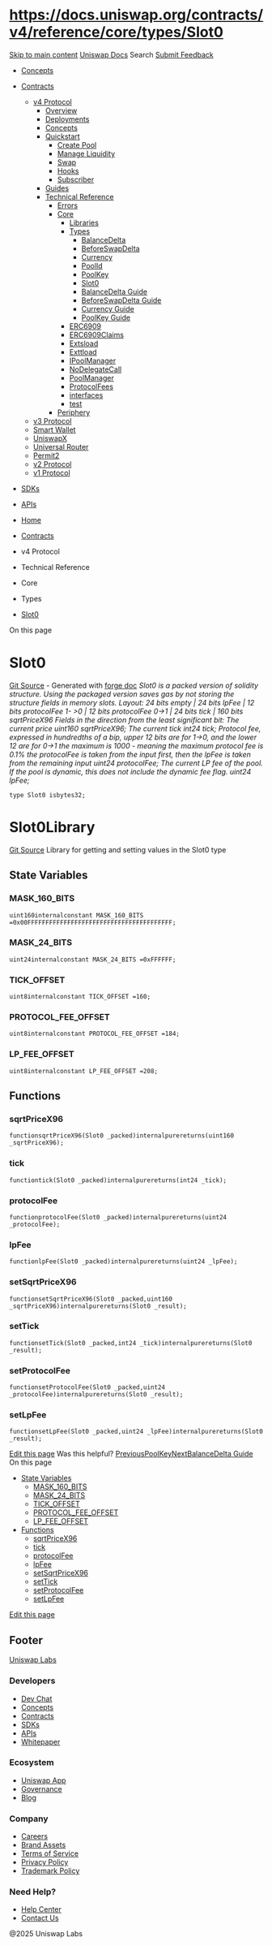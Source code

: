 # https://docs.uniswap.org/contracts/v4/reference/core/types/Slot0

[Skip to main content](https://docs.uniswap.org/contracts/v4/reference/core/types/Slot0#__docusaurus_skipToContent_fallback)
[Uniswap Docs](https://docs.uniswap.org/)
Search
[Submit Feedback](https://docs.google.com/forms/d/e/1FAIpQLSdjSkZam8KiatL9XACRVxCHjDJjaPGbls77PCXDKFn4JwykXg/viewform)
  * [Concepts](https://docs.uniswap.org/concepts/overview)
  * [Contracts](https://docs.uniswap.org/contracts/v4/overview)
    * [v4 Protocol](https://docs.uniswap.org/contracts/v4/overview)
      * [Overview](https://docs.uniswap.org/contracts/v4/overview)
      * [Deployments](https://docs.uniswap.org/contracts/v4/deployments)
      * [Concepts](https://docs.uniswap.org/contracts/v4/concepts/v4-vs-v3)
      * [Quickstart](https://docs.uniswap.org/contracts/v4/quickstart/create-pool)
        * [Create Pool](https://docs.uniswap.org/contracts/v4/quickstart/create-pool)
        * [Manage Liquidity](https://docs.uniswap.org/contracts/v4/quickstart/manage-liquidity/setup-liquidity)
        * [Swap](https://docs.uniswap.org/contracts/v4/quickstart/swap)
        * [Hooks](https://docs.uniswap.org/contracts/v4/quickstart/hooks/setup)
        * [Subscriber](https://docs.uniswap.org/contracts/v4/quickstart/subscriber)
      * [Guides](https://docs.uniswap.org/contracts/v4/guides/hooks/your-first-hook)
      * [Technical Reference](https://docs.uniswap.org/contracts/v4/reference/errors/)
        * [Errors](https://docs.uniswap.org/contracts/v4/reference/errors/)
        * [Core](https://docs.uniswap.org/contracts/v4/reference/core/libraries/BitMath)
          * [Libraries](https://docs.uniswap.org/contracts/v4/reference/core/libraries/BitMath)
          * [Types](https://docs.uniswap.org/contracts/v4/reference/core/types/BalanceDelta)
            * [BalanceDelta](https://docs.uniswap.org/contracts/v4/reference/core/types/BalanceDelta)
            * [BeforeSwapDelta](https://docs.uniswap.org/contracts/v4/reference/core/types/BeforeSwapDelta)
            * [Currency](https://docs.uniswap.org/contracts/v4/reference/core/types/Currency)
            * [PoolId](https://docs.uniswap.org/contracts/v4/reference/core/types/PoolId)
            * [PoolKey](https://docs.uniswap.org/contracts/v4/reference/core/types/PoolKey)
            * [Slot0](https://docs.uniswap.org/contracts/v4/reference/core/types/Slot0)
            * [BalanceDelta Guide](https://docs.uniswap.org/contracts/v4/reference/core/types/balancedelta-guide)
            * [BeforeSwapDelta Guide](https://docs.uniswap.org/contracts/v4/reference/core/types/beforeswapdelta-guide)
            * [Currency Guide](https://docs.uniswap.org/contracts/v4/reference/core/types/currency-guide)
            * [PoolKey Guide](https://docs.uniswap.org/contracts/v4/reference/core/types/poolkey-guide)
          * [ERC6909](https://docs.uniswap.org/contracts/v4/reference/core/ERC6909)
          * [ERC6909Claims](https://docs.uniswap.org/contracts/v4/reference/core/ERC6909Claims)
          * [Extsload](https://docs.uniswap.org/contracts/v4/reference/core/Extsload)
          * [Exttload](https://docs.uniswap.org/contracts/v4/reference/core/Exttload)
          * [IPoolManager](https://docs.uniswap.org/contracts/v4/reference/core/IPoolManager)
          * [NoDelegateCall](https://docs.uniswap.org/contracts/v4/reference/core/NoDelegateCall)
          * [PoolManager](https://docs.uniswap.org/contracts/v4/reference/core/PoolManager)
          * [ProtocolFees](https://docs.uniswap.org/contracts/v4/reference/core/ProtocolFees)
          * [interfaces](https://docs.uniswap.org/contracts/v4/reference/core/interfaces/IERC20Minimal)
          * [test](https://docs.uniswap.org/contracts/v4/reference/core/test/ActionsRouter)
        * [Periphery](https://docs.uniswap.org/contracts/v4/reference/periphery/PositionDescriptor)
    * [v3 Protocol](https://docs.uniswap.org/contracts/v3/overview)
    * [Smart Wallet](https://docs.uniswap.org/contracts/smart-wallet/overview)
    * [UniswapX](https://docs.uniswap.org/contracts/uniswapx/overview)
    * [Universal Router](https://docs.uniswap.org/contracts/universal-router/overview)
    * [Permit2](https://docs.uniswap.org/contracts/permit2/overview)
    * [v2 Protocol](https://docs.uniswap.org/contracts/v2/overview)
    * [v1 Protocol](https://docs.uniswap.org/contracts/v1/overview)
  * [SDKs](https://docs.uniswap.org/sdk/v4/overview)
  * [APIs](https://docs.uniswap.org/api/subgraph/overview)


  * [Home](https://docs.uniswap.org/)
  * [Contracts](https://docs.uniswap.org/contracts/v4/overview)
  * v4 Protocol
  * Technical Reference
  * Core
  * Types
  * [Slot0](https://docs.uniswap.org/contracts/v4/reference/core/types/Slot0)


On this page
# Slot0
[Git Source](https://github.com/uniswap/v4-core/blob/80311e34080fee64b6fc6c916e9a51a437d0e482/src/types/Slot0.sol) - Generated with [forge doc](https://book.getfoundry.sh/reference/forge/forge-doc)
_Slot0 is a packed version of solidity structure. Using the packaged version saves gas by not storing the structure fields in memory slots. Layout: 24 bits empty | 24 bits lpFee | 12 bits protocolFee 1- >0 | 12 bits protocolFee 0->1 | 24 bits tick | 160 bits sqrtPriceX96 Fields in the direction from the least significant bit: The current price uint160 sqrtPriceX96; The current tick int24 tick; Protocol fee, expressed in hundredths of a bip, upper 12 bits are for 1->0, and the lower 12 are for 0->1 the maximum is 1000 - meaning the maximum protocol fee is 0.1% the protocolFee is taken from the input first, then the lpFee is taken from the remaining input uint24 protocolFee; The current LP fee of the pool. If the pool is dynamic, this does not include the dynamic fee flag. uint24 lpFee;_
```
type Slot0 isbytes32;
```

# Slot0Library
[Git Source](https://github.com/uniswap/v4-core/blob/80311e34080fee64b6fc6c916e9a51a437d0e482/src/types/Slot0.sol)
Library for getting and setting values in the Slot0 type
## State Variables[​](https://docs.uniswap.org/contracts/v4/reference/core/types/Slot0#state-variables "Direct link to State Variables")
### MASK_160_BITS[​](https://docs.uniswap.org/contracts/v4/reference/core/types/Slot0#mask_160_bits "Direct link to MASK_160_BITS")
```
uint160internalconstant MASK_160_BITS =0x00FFFFFFFFFFFFFFFFFFFFFFFFFFFFFFFFFFFFFFFF;
```

### MASK_24_BITS[​](https://docs.uniswap.org/contracts/v4/reference/core/types/Slot0#mask_24_bits "Direct link to MASK_24_BITS")
```
uint24internalconstant MASK_24_BITS =0xFFFFFF;
```

### TICK_OFFSET[​](https://docs.uniswap.org/contracts/v4/reference/core/types/Slot0#tick_offset "Direct link to TICK_OFFSET")
```
uint8internalconstant TICK_OFFSET =160;
```

### PROTOCOL_FEE_OFFSET[​](https://docs.uniswap.org/contracts/v4/reference/core/types/Slot0#protocol_fee_offset "Direct link to PROTOCOL_FEE_OFFSET")
```
uint8internalconstant PROTOCOL_FEE_OFFSET =184;
```

### LP_FEE_OFFSET[​](https://docs.uniswap.org/contracts/v4/reference/core/types/Slot0#lp_fee_offset "Direct link to LP_FEE_OFFSET")
```
uint8internalconstant LP_FEE_OFFSET =208;
```

## Functions[​](https://docs.uniswap.org/contracts/v4/reference/core/types/Slot0#functions "Direct link to Functions")
### sqrtPriceX96[​](https://docs.uniswap.org/contracts/v4/reference/core/types/Slot0#sqrtpricex96 "Direct link to sqrtPriceX96")
```
functionsqrtPriceX96(Slot0 _packed)internalpurereturns(uint160 _sqrtPriceX96);
```

### tick[​](https://docs.uniswap.org/contracts/v4/reference/core/types/Slot0#tick "Direct link to tick")
```
functiontick(Slot0 _packed)internalpurereturns(int24 _tick);
```

### protocolFee[​](https://docs.uniswap.org/contracts/v4/reference/core/types/Slot0#protocolfee "Direct link to protocolFee")
```
functionprotocolFee(Slot0 _packed)internalpurereturns(uint24 _protocolFee);
```

### lpFee[​](https://docs.uniswap.org/contracts/v4/reference/core/types/Slot0#lpfee "Direct link to lpFee")
```
functionlpFee(Slot0 _packed)internalpurereturns(uint24 _lpFee);
```

### setSqrtPriceX96[​](https://docs.uniswap.org/contracts/v4/reference/core/types/Slot0#setsqrtpricex96 "Direct link to setSqrtPriceX96")
```
functionsetSqrtPriceX96(Slot0 _packed,uint160 _sqrtPriceX96)internalpurereturns(Slot0 _result);
```

### setTick[​](https://docs.uniswap.org/contracts/v4/reference/core/types/Slot0#settick "Direct link to setTick")
```
functionsetTick(Slot0 _packed,int24 _tick)internalpurereturns(Slot0 _result);
```

### setProtocolFee[​](https://docs.uniswap.org/contracts/v4/reference/core/types/Slot0#setprotocolfee "Direct link to setProtocolFee")
```
functionsetProtocolFee(Slot0 _packed,uint24 _protocolFee)internalpurereturns(Slot0 _result);
```

### setLpFee[​](https://docs.uniswap.org/contracts/v4/reference/core/types/Slot0#setlpfee "Direct link to setLpFee")
```
functionsetLpFee(Slot0 _packed,uint24 _lpFee)internalpurereturns(Slot0 _result);
```

[Edit this page](https://github.com/uniswap/uniswap-docs/tree/main/docs/contracts/v4/reference/core/types/Slot0.md)
Was this helpful?
[PreviousPoolKey](https://docs.uniswap.org/contracts/v4/reference/core/types/PoolKey)[NextBalanceDelta Guide](https://docs.uniswap.org/contracts/v4/reference/core/types/balancedelta-guide)
On this page
  * [State Variables](https://docs.uniswap.org/contracts/v4/reference/core/types/Slot0#state-variables)
    * [MASK_160_BITS](https://docs.uniswap.org/contracts/v4/reference/core/types/Slot0#mask_160_bits)
    * [MASK_24_BITS](https://docs.uniswap.org/contracts/v4/reference/core/types/Slot0#mask_24_bits)
    * [TICK_OFFSET](https://docs.uniswap.org/contracts/v4/reference/core/types/Slot0#tick_offset)
    * [PROTOCOL_FEE_OFFSET](https://docs.uniswap.org/contracts/v4/reference/core/types/Slot0#protocol_fee_offset)
    * [LP_FEE_OFFSET](https://docs.uniswap.org/contracts/v4/reference/core/types/Slot0#lp_fee_offset)
  * [Functions](https://docs.uniswap.org/contracts/v4/reference/core/types/Slot0#functions)
    * [sqrtPriceX96](https://docs.uniswap.org/contracts/v4/reference/core/types/Slot0#sqrtpricex96)
    * [tick](https://docs.uniswap.org/contracts/v4/reference/core/types/Slot0#tick)
    * [protocolFee](https://docs.uniswap.org/contracts/v4/reference/core/types/Slot0#protocolfee)
    * [lpFee](https://docs.uniswap.org/contracts/v4/reference/core/types/Slot0#lpfee)
    * [setSqrtPriceX96](https://docs.uniswap.org/contracts/v4/reference/core/types/Slot0#setsqrtpricex96)
    * [setTick](https://docs.uniswap.org/contracts/v4/reference/core/types/Slot0#settick)
    * [setProtocolFee](https://docs.uniswap.org/contracts/v4/reference/core/types/Slot0#setprotocolfee)
    * [setLpFee](https://docs.uniswap.org/contracts/v4/reference/core/types/Slot0#setlpfee)


[Edit this page](https://github.com/uniswap/uniswap-docs/tree/main/docs/contracts/v4/reference/core/types/Slot0.md)
## Footer
[Uniswap Labs](https://docs.uniswap.org/)
### Developers
  * [Dev Chat](https://discord.com/invite/uniswap)
  * [Concepts](https://docs.uniswap.org/concepts/overview)
  * [Contracts](https://docs.uniswap.org/contracts/v4/overview)
  * [SDKs](https://docs.uniswap.org/sdk/v4/overview)
  * [APIs](https://docs.uniswap.org/api/subgraph/overview)
  * [Whitepaper](https://app.uniswap.org/whitepaper-v4.pdf)


### Ecosystem
  * [Uniswap App](https://app.uniswap.org/)
  * [Governance](https://www.uniswapfoundation.org/governance)
  * [Blog](https://blog.uniswap.org/)


### Company
  * [Careers](https://boards.greenhouse.io/uniswaplabs)
  * [Brand Assets](https://github.com/Uniswap/brand-assets/raw/main/Uniswap%20Brand%20Assets.zip)
  * [Terms of Service](https://support.uniswap.org/hc/en-us/articles/30935100859661-Uniswap-Labs-Terms-of-Service)
  * [Privacy Policy](https://support.uniswap.org/hc/en-us/articles/30934457771405-Uniswap-Labs-Privacy-Policy)
  * [Trademark Policy](https://support.uniswap.org/hc/en-us/articles/30934762216973-Uniswap-Labs-Trademark-Guidelines)


### Need Help?
  * [Help Center](https://support.uniswap.org/)
  * [Contact Us](https://support.uniswap.org/hc/en-us/requests/new)


@2025 Uniswap Labs
[](https://github.com/uniswap/uniswap-docs)[](https://twitter.com/Uniswap)[](https://discord.com/invite/uniswap)
